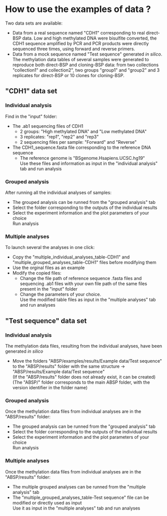 # How to use the examples of data ?

Two data sets are available:
* Data from a real sequence named "CDH1" corresponding to real direct-BSP data. Low and high methylated DNA were bisulfite converted, the CDH1 sequence amplified by PCR and PCR products were directly sequenced three times, using forward and reverse primers.
* Data from a mock sequence named "Test sequence" generated *in silico*. The methylation data tables of several samples were generated to reproduce both direct-BSP and cloning-BSP data: from two collections "collection1" and collection2", two groups "group1" and "group2" and 3 replicates for direct-BSP or 10 clones for cloning-BSP.


## "CDH1" data set

### Individual analysis 
Find in the "input" folder: 
* The .ab1 sequencing files of CDH1  
    + 2 groups: "High methylated DNA" and "Low methylated DNA"  
    + 3 replicates: "rep1", "rep2" and "rep3"  
    + 2 sequencing files per sample: "Forward" and "Reverse"  
* The CDH1_sequence.fasta file corresponding to the reference DNA sequence  
    + The reference genome is "BSgenome.Hsapiens.UCSC.hg19"   
Use these files and information as input in the "individual analysis" tab and run analysis   

### Grouped analysis 
After running all the individual analyses of samples:  
* The grouped analysis can be runned from the "grouped analysis" tab  
* Select the folder corresponding to the outputs of the individual results  
* Select the experiment information and the plot parameters of your choice  
Run analysis

### Multiple analyses
To launch several the analyses in one click:
* Copy the "multiple_individual_analyses_table-CDH1" and "multiple_grouped_analyses_table-CDH1" files before modifying them
* Use the orginal files as an example
* Modify the copied files:  
    + Change the file path of reference sequence .fasta files and sequencing .ab1 files with your own file path of the same files present in the "input" folder
    + Change the parameters of your choice.   
Use the modified table files as input in the "multiple analyses" tab and run analyses


## "Test sequence" data set

### Individual analysis  
The methylation data files, resulting from the individual analyses, have been generated *in silico* 
* Move the folders 
"ABSP/examples/results/Example data/Test sequence" to the "ABSP/results" folder with the same structure 
-> "ABSP/results/Example data/Test sequence"  
(If the "ABSP/results" folder does not already exist, it can be created)   
(The "ABSP/" folder corresponds to the main ABSP folder, with the version identifier in the folder name)  

### Grouped analysis  
Once the methylation data files from individual analyses are in the "ABSP/results" folder:
* The grouped analysis can be runned from the "grouped analysis" tab
* Select the folder corresponding to the outputs of the individual results 
* Select the experiment information and the plot parameters of your choice  
Run analysis

### Multiple analyses  
Once the methylation data files from individual analyses are in the "ABSP/results" folder:
* The multiple grouped analyses can be runned from the "multiple analysis" tab
* The "multiple_grouped_analyses_table-Test sequence" file can be modified or directly used as input  
Use it as input in the "multiple analyses" tab and run analyses
